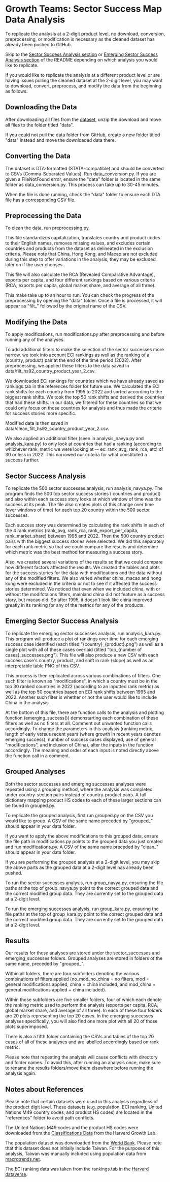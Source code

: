 # Growth Teams: Sector Success Map Data Analysis

To replicate the analysis at a 2-digit product level, no download, conversion, preprocessing, or modification is necessary as the cleaned dataset has already been pushed to GitHub.

Skip to the [Sector Success Analysis section](#sector-success-analysis) or [Emerging Sector Success Analysis section](#emerging-sector-success-analysis) of the README depending on which analysis you would like to replicate.

If you would like to replicate the analysis at a different product level or are having issues pulling the cleaned dataset at the 2-digit level, you may want to download, convert, preprocess, and modify the data from the beginning as follows.


## Downloading the Data

After downloading all files from the [dataset](https://dataverse.harvard.edu/dataset.xhtml?persistentId=doi:10.7910/DVN/T4CHWJ),
unzip the download and move all files to the folder titled "data". 

If you could not pull the data folder from GitHub, create a new folder titled "data" instead and move the downloaded data there.


## Converting the Data
The dataset is DTA-formatted (STATA-compatible) and should be converted to CSVs (Comma-Separated Values). Run data_conversion.py. If you are given a FileNotFound error, ensure the "data" folder is located in the same folder as data_conversion.py. This process can take up to 30-45 minutes. 

When the file is done running, check the "data" folder to ensure each DTA file has a corresponding CSV file.


## Preprocessing the Data
To clean the data, run preprocessing.py.

This file standardizes capitalization, translates country and product
codes to their English names, removes missing values, and excludes certain countries and products from the
dataset as delineated in the exclusion criteria. Please note that China, Hong Kong, and Macao are not excluded during this step to offer variations in the analysis; they may be excluded later on if the user chooses. 

This file will also calculate the RCA (Revealed Comparative Advantage), exports per capita, and four different rankings based on various criteria (RCA, exports per capita, global market share, and average of all three).

This make take up to an hour to run. You can check the progress of the preprocessing by opening the "data" folder. Once a file is processed, it will appear as "filt_" followed by the original name of the CSV.


## Modifying the Data
To apply modifications, run modifications.py after preprocessing and before running any of the analyses. 

To add additional filters to make the selection of the sector successes more narrow, we took into account ECI rankings as well as the ranking of a (country, product) pair at the end of the time period (2022). After preprocessing, we applied these filters to the data saved in data/filt_hs92_country_product_year_2.csv. 

We downloaded ECI rankings for countries which we have already saved as rankings.tab in the references folder for future use. We calculated the ECI rank shifts for each country from 1995 to 2022 and sorted according to the biggest rank shifts. We took the top 50 rank shifts and derived the countries that had these shifts. In our data, we filtered for these countries so that we could only focus on those countries for analysis and thus made the criteria for success stories more specific. 

Modified data is then saved in data/clean_filt_hs92_country_product_year_2.csv.

We also applied an additional filter (seen in analysis_navya.py and analysis_kara.py) to only look at countries that had a ranking (according to whichever rank_metric we were looking at -- ex: rank_avg, rank_rca, etc) of 30 or less in 2022. This narrowed our criteria for what constituted a success further.


## Sector Success Analysis
To replicate the 500 sector successes analysis, run analysis_navya.py. The program finds the 500 top sector success stories ( countries and product) and also within each success story looks at which window of time was the success at its peak. The file also creates plots of this change over time (over windows of time) for each top 20 country within the 500 sector successes. 

Each success story was determined by calculating the rank shifts in each of the 4 rank metrics (rank_avg, rank_rca, rank_export_per_capita, rank_market_share) between 1995 and 2022. Then the 500 country product pairs with the biggest success stories were selected. We did this separately for each rank metric so that we could compare the results and determine which metric was the best method for measuring a success story. 

Also, we created several variations of the results so that we could compare how different factors affected the results. We created the tables and plots for the success stories for the data with modifications and the data without any of the modified filters. We also varied whether china, macao and hong kong were excluded in the criteria or not to see if it affected the success stories determined. We noticed that even when we included china, with or without the modifctaions filters, mainland china did not feature as a success story, but macao did. So after 1995, it doesn't look like china improved greatly in its ranking for any of the metrics for any of the products. 


## Emerging Sector Success Analysis
To replicate the emerging sector successes analysis, run analysis_kara.py. This program will produce a plot of rankings over time for each emerging success case identified (each titled "{country}\_{product}.png") as well as a single plot with all of these cases overlaid (titled "top\_{number of cases}\_successes.png"). This file will also produce a new CSV with each success case's country, product, and shift in rank (slope) as well as an interpretable table PNG of this CSV.

This process is then replicated across various combinations of filters. One such filter is known as "modifications", in which a country must be in the top 30 ranked countries in 2022 (according to an inputted rank metric) as well as the top 50 countries based on ECI rank shifts between 1995 and 2022. Another such filter is whether or not the user would like to include China in the analysis.

At the bottom of this file, there are function calls to the analysis and plotting function (emerging_success()) demonstarting each combination of these filters as well as no filters at all. Comment out unwanted function calls accordingly. To change the parameters in this analysis (ranking metric, length of early versus recent years (where growth in recent years denotes emerging success), number of success cases displayed, use of general "modifications", and inclusion of China), alter the inputs in the function accordingly. The meaning and order of each input is noted directly above the function call in a comment.

## Grouped Analyses
Both the sector successes and emerging successes analyses were repeated using a grouping method, where the analysis was completed under
country-section pairs instead of country-product pairs. A full dictionary mapping product HS codes to each of these larger sections can be found
in grouped.py.

To replicate the grouped analysis, first run grouped.py on the CSV you would like to group. A CSV of the same name preceded by "grouped_" should appear in your data folder.

If you want to apply the above modifications to this grouped data, ensure the file path in modifications.py points to the grouped data you just created and run modifications.py. A CSV of the same name preceded by "clean_" should appear in your data folder.

If you are performing the grouped analysis at a 2-digit level, you may skip the above parts as the grouped data at a 2-digit level has already been pushed.

To run the sector successes analysis, run group_navya.py, ensuring the file paths at the top of group_navya.py point to the correct grouped data and the correct modified group data. They are currently set to the grouped data at a 2-digit level.

To run the emerging successes analysis, run group_kara.py, ensuring the file paths at the top of group_kara.py point to the correct grouped data and the correct modified group data. They are currently set to the grouped data at a 2-digit level.

## Results
Our results for these analyses are stored under the sector_successes and emerging_successes folders. Grouped analyses are stored in folders
of the same name, preceded by "grouped_". 

Within all folders, there are four subfolders denoting the various combinations of filters applied (no_mod_no_china = no filters, mod = general modifications applied, china = china included, and mod_china = general modifications applied + china included).

Within those subfolders are five smaller folders, four of which each denote the ranking metric used to perform the analysis (exports per capita, RCA, global market share, and average of all three). In each of these four folders are 20 plots representing the top 20 cases. In the emerging successes analyses specifically, you will also find one more plot with all 20 of those plots superimposed.

There is also a fifth folder containing the CSVs and tables of the top 20 cases of all of these analyses and are labelled accordingly based on rank metric.

Please note that repeating the analysis will cause conflicts with directory and folder names. To avoid this, after running an analysis once, make sure to rename the results folders/move them elsewhere before running the analysis again.


## Notes about References

Please note that certain datasets were used in this analysis regardless of the product digit level. These datasets (e.g. population, ECI ranking, United Nations M49 country codes, and product HS codes) are located in the "references" folder to avoid path conflicts.

The United Nations M49 codes and the product HS codes were downloaded from the [Classifications Data](https://dataverse.harvard.edu/dataset.xhtml?persistentId=doi:10.7910/DVN/3BAL1O) from the Harvard Growth Lab.

The population dataset was downloaded from the [World Bank](https://data.worldbank.org/indicator/SP.POP.TOTL?name_desc=false). Please note that this dataset does not initially include Taiwan. For the purposes of this analysis, Taiwan was manually included using population data from [macrotrends.net](https://www.macrotrends.net/global-metrics/countries/TWN/taiwan/population).

The ECI ranking data was taken from the rankings.tab in the [Harvard dataverse](https://dataverse.harvard.edu/dataset.xhtml?persistentId=doi:10.7910/DVN/XTAQMC).
